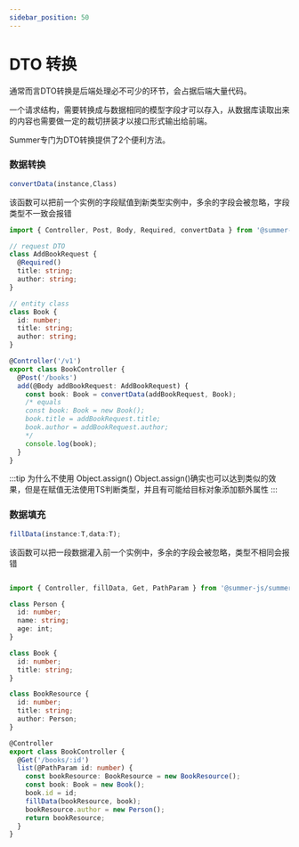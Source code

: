 ```yaml
---
sidebar_position: 50
---
```


# DTO 转换


通常而言DTO转换是后端处理必不可少的环节，会占据后端大量代码。

一个请求结构，需要转换成与数据相同的模型字段才可以存入，从数据库读取出来的内容也需要做一定的裁切拼装才以接口形式输出给前端。

Summer专门为DTO转换提供了2个便利方法。



### 数据转换
```ts
convertData(instance,Class)
```
该函数可以把前一个实例的字段赋值到新类型实例中，多余的字段会被忽略，字段类型不一致会报错

```ts
import { Controller, Post, Body, Required, convertData } from '@summer-js/summer';

// request DTO
class AddBookRequest {
  @Required()
  title: string;
  author: string;
}

// entity class
class Book {
  id: number;
  title: string;
  author: string;
}

@Controller('/v1')
export class BookController {
  @Post('/books')
  add(@Body addBookRequest: AddBookRequest) {
    const book: Book = convertData(addBookRequest, Book);
    /* equals 
    const book: Book = new Book();
    book.title = addBookRequest.title;
    book.author = addBookRequest.author;
    */
    console.log(book);
  }
}
```


:::tip 为什么不使用 Object.assign()
Object.assign()确实也可以达到类似的效果，但是在赋值无法使用TS判断类型，并且有可能给目标对象添加额外属性
:::




### 数据填充
```ts
fillData(instance:T,data:T);
```
该函数可以把一段数据灌入前一个实例中，多余的字段会被忽略，类型不相同会报错

```ts

import { Controller, fillData, Get, PathParam } from '@summer-js/summer';

class Person {
  id: number;
  name: string;
  age: int;
}

class Book {
  id: number;
  title: string;
}

class BookResource {
  id: number;
  title: string;
  author: Person;
}

@Controller
export class BookController {
  @Get('/books/:id')
  list(@PathParam id: number) {
    const bookResource: BookResource = new BookResource();
    const book: Book = new Book();
    book.id = id;
    fillData(bookResource, book);
    bookResource.author = new Person();
    return bookResource;
  }
}


```
